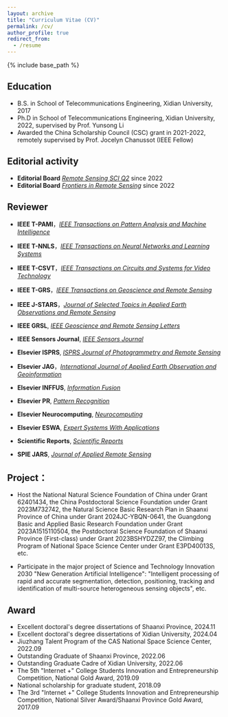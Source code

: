 ```yaml
---
layout: archive
title: "Curriculum Vitae (CV)"
permalink: /cv/
author_profile: true
redirect_from:
  - /resume
---
```


{% include base_path %}

## Education

* B.S. in School of Telecommunications Engineering, Xidian University, 2017
* Ph.D in School of Telecommunications Engineering, Xidian University, 2022, supervised by Prof. Yunsong Li
* Awarded the China Scholarship Council (CSC) grant in 2021-2022, remotely supervised by Prof. Jocelyn Chanussot (IEEE Fellow)

## Editorial activity

* **Editorial Board** [*Remote Sensing SCI Q2*](https://www.mdpi.com/journal/remotesensing/special_issues/KVCSC58HQ0) since 2022
* **Editorial Board** [*Frontiers in Remote Sensing*](https://www.frontiersin.org/my-frontiers/overview) since 2022


## Reviewer

* **IEEE T-PAMI**，[*IEEE Transactions on Pattern Analysis and Machine Intelligence*](https://ieeexplore.ieee.org/xpl/RecentIssue.jsp?punumber=34)

* **IEEE T-NNLS**，[*IEEE Transactions on Neural Networks and Learning Systems*](https://ieeexplore.ieee.org/xpl/RecentIssue.jsp?punumber=5962385)

* **IEEE T-CSVT**，[*IEEE Transactions on Circuits and Systems for Video Technology*](https://ieeexplore.ieee.org/xpl/RecentIssue.jsp?punumber=76)

* **IEEE T-GRS**，[*IEEE Transactions on Geoscience and Remote Sensing*](https://ieeexplore.ieee.org/xpl/RecentIssue.jsp?punumber=36)

* **IEEE J-STARS**，[*Journal of Selected Topics in Applied Earth Observations and Remote Sensing*](https://ieeexplore.ieee.org/xpl/RecentIssue.jsp?punumber=4609443)

* **IEEE GRSL**, [*IEEE Geoscience and Remote Sensing Letters*](https://ieeexplore.ieee.org/xpl/RecentIssue.jsp?punumber=8859)

* **IEEE Sensors Journal**, [*IEEE Sensors Journal*](https://ieeexplore.ieee.org/xpl/RecentIssue.jsp?punumber=7361)

* **Elsevier ISPRS**, [*ISPRS Journal of Photogrammetry and Remote Sensing*](https://www.sciencedirect.com/journal/isprs-journal-of-photogrammetry-and-remote-sensing)

* **Elsevier JAG**，[*International Journal of Applied Earth Observation and Geoinformation*](https://www.sciencedirect.com/journal/international-journal-of-applied-earth-observation-and-geoinformation)

* **Elsevier INFFUS**, [*Information Fusion*](https://www.sciencedirect.com/journal/information-fusion)

* **Elsevier PR**, [*Pattern Recognition*](https://www.sciencedirect.com/journal/pattern-recognition)

* **Elsevier Neurocomputing**, [*Neurocomputing*](https://www.sciencedirect.com/journal/neurocomputing)

* **Elsevier ESWA**, [*Expert Systems With Applications*](https://www.sciencedirect.com/journal/expert-systems-with-applications)

* **Scientific Reports**, [*Scientific Reports*](https://www.nature.com/srep/)

* **SPIE JARS**, [*Journal of Applied Remote Sensing*](https://www.spiedigitallibrary.org/journals/journal-of-applied-remote-sensing)


## Project：

* Host the National Natural Science Foundation of China under Grant 62401434, the China Postdoctoral Science Foundation under Grant 2023M732742, the Natural Science Basic Research Plan in Shaanxi Province of China under Grant 2024JC-YBQN-0641, the Guangdong Basic and Applied Basic Research Foundation under Grant 2023A1515110504, the Postdoctoral Science Foundation of Shaanxi Province (First-class) under Grant 2023BSHYDZZ97, the Climbing Program of National Space Science Center under Grant E3PD40013S, etc.

* Participate in the major project of Science and Technology Innovation 2030 "New Generation Artificial Intelligence": "Intelligent processing of rapid and accurate segmentation, detection, positioning, tracking and identification of multi-source heterogeneous sensing objects", etc. 

## Award

* Excellent doctoral's degree dissertations of Shaanxi Province, 2024.11
* Excellent doctoral's degree dissertations of Xidian University, 2024.04
* Jiuzhang Talent Program of the CAS National Space Science Center, 2022.09
* Outstanding Graduate of Shaanxi Province, 2022.06   
* Outstanding Graduate Cadre of Xidian University, 2022.06       
* The 5th "Internet +" College Students Innovation and Entrepreneurship Competition, National Gold Award, 2019.09
* National scholarship for graduate student, 2018.09      
* The 3rd "Internet +" College Students Innovation and Entrepreneurship Competition, National Silver Award/Shaanxi Province Gold Award, 2017.09       



